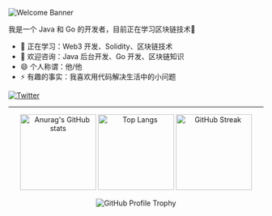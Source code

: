 ![Welcome Banner](https://readme-typing-svg.herokuapp.com?font=Fira+Code&size=24&duration=4000&pause=1000&color=00F700&background=FFFFFF00&center=true&vCenter=true&width=435&lines=Welcome+to+my+GitHub+profile!+;I+am+lonySp+👋;Web3+Developer+🚀)

我是一个 Java 和 Go 的开发者，目前正在学习区块链技术🚀

- 🌱 正在学习：Web3 开发、Solidity、区块链技术
- 💬 欢迎咨询：Java 后台开发、Go 开发、区块链知识
- 😄 个人称谓：他/他
- ⚡ 有趣的事实：我喜欢用代码解决生活中的小问题

[![Twitter](https://img.shields.io/badge/Twitter-1DA1F2?style=for-the-badge&logo=twitter&logoColor=white)](https://twitter.com/your-profile)

---

<p align="center">
    <img src="https://github-readme-stats.vercel.app/api?username=lonySp&show_icons=true&theme=transparent" alt="Anurag's GitHub stats" height="150px" />
    <img src="https://github-readme-stats.vercel.app/api/top-langs/?username=lonySp&layout=compact&theme=transparent" alt="Top Langs" height="150px" />
    <img src="https://streak-stats.demolab.com/?user=lonySp&theme=transparent" alt="GitHub Streak" height="150px" />
</p>

<p align="center">
    <img src="https://github-profile-trophy.vercel.app/?username=lonySp&theme=onedark&row=1&column=6&margin-w=15&margin-h=15" alt="GitHub Profile Trophy" />
</p>
